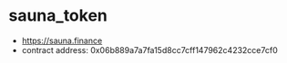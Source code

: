 # sauna_token
- https://sauna.finance
- contract address: 0x06b889a7a7fa15d8cc7cff147962c4232cce7cf0
